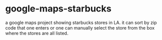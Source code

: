 # google-maps-starbucks
a google maps project showing starbucks stores in LA. it can sort by zip code that one enters or one can manually select the store from the box where the stores are all listed.
